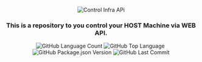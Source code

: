 <br>
<div align="center">
  <img  alt="Control Infra APi" src="https://i.imgur.com/xTE4Q70.png" />

  <h3 align="center">
    This is a repository to you control your HOST Machine via WEB API.
  </h3>
</div>

<p align="center">
    <img alt="GitHub Language Count" src="https://img.shields.io/github/languages/count/Gabriel-Valin/control-infra-api" />
    <img alt="GitHub Top Language" src="https://img.shields.io/github/languages/top/Gabriel-Valin/control-infra-api" />
    <img alt="" src="https://img.shields.io/github/repo-size/Gabriel-Valin/control-infra-api" />
    <img alt="GitHub Package.json Version" src="https://img.shields.io/github/package-json/v/Gabriel-Valin/control-infra-api" />
    <img alt="GitHub Last Commit" src="https://img.shields.io/github/last-commit/Gabriel-Valin/control-infra-api" />
</p>
